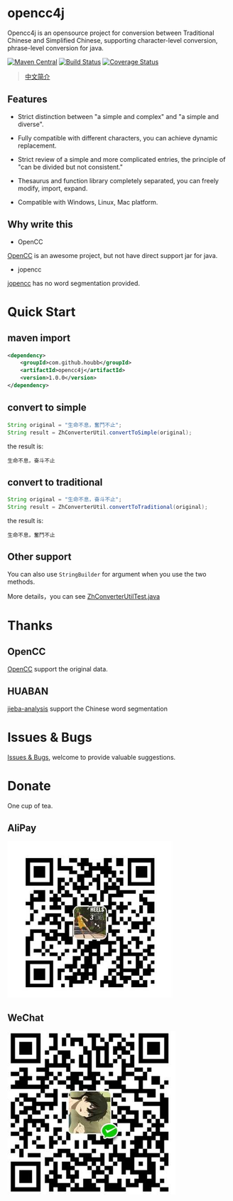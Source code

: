 # opencc4j

Opencc4j is an opensource project for conversion between Traditional Chinese and Simplified Chinese, 
supporting character-level conversion, phrase-level conversion for java.

[![Maven Central](https://maven-badges.herokuapp.com/maven-central/com.github.houbb/opencc4j/badge.svg)](http://mvnrepository.com/artifact/com.github.houbb/opencc4j)
[![Build Status](https://www.travis-ci.org/houbb/opencc4j.svg?branch=master)](https://www.travis-ci.org/houbb/opencc4j)
[![Coverage Status](https://coveralls.io/repos/github/houbb/opencc4j/badge.svg)](https://coveralls.io/github/houbb/opencc4j)

> [中文简介](README.md)

## Features

- Strict distinction between "a simple and complex" and "a simple and diverse".

- Fully compatible with different characters, you can achieve dynamic replacement.

- Strict review of a simple and more complicated entries, the principle of "can be divided but not consistent."

- Thesaurus and function library completely separated, you can freely modify, import, expand.

- Compatible with Windows, Linux, Mac platform.

## Why write this

- OpenCC

[OpenCC](https://github.com/BYVoid/OpenCC) is an awesome project, but not have direct support jar for java.

- jopencc

[jopencc](https://github.com/carlostse/jopencc) has no word segmentation provided.

# Quick Start

## maven import

```xml
<dependency>
    <groupId>com.github.houbb</groupId>
    <artifactId>opencc4j</artifactId>
    <version>1.0.0</version>
</dependency>
```

## convert to simple

```java
String original = "生命不息，奮鬥不止";
String result = ZhConverterUtil.convertToSimple(original);
```

the result is:

```
生命不息，奋斗不止
```

## convert to traditional

```java
String original = "生命不息，奋斗不止";
String result = ZhConverterUtil.convertToTraditional(original);
```

the result is:

```
生命不息，奮鬥不止
```

## Other support

You can also use `StringBuilder` for argument when you use the two methods.

More details，you can see [ZhConverterUtilTest.java](src/test/java/com/github/houbb/opencc4j/util/ZhConverterUtilTest.java)


# Thanks

## OpenCC

[OpenCC](https://github.com/BYVoid/OpenCC) support the original data.

## HUABAN

[jieba-analysis](https://github.com/huaban/jieba-analysis) support the Chinese word segmentation

# Issues & Bugs

[Issues & Bugs](https://github.com/houbb/opencc4j/issues), welcome to provide valuable suggestions.

# Donate

One cup of tea.

## AliPay

![AliPay](img/alipay.jpg)

## WeChat

![WeChat](img/wechat.jpg)







